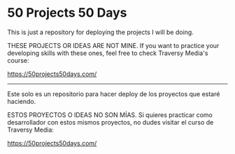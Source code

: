 # 50 Projects 50 Days

This is just a repository for deploying the projects I will be doing.

THESE PROJECTS OR IDEAS ARE NOT MINE. If you want to practice your developing skills with these ones, feel free to check Traversy Media's course:

https://50projects50days.com/

---

Este solo es un repositorio para hacer deploy de los proyectos que estaré haciendo.

ESTOS PROYECTOS O IDEAS NO SON MÍAS. Si quieres practicar como desarrollador con estos mismos proyectos, no dudes visitar el curso de Traversy Media:

https://50projects50days.com/
